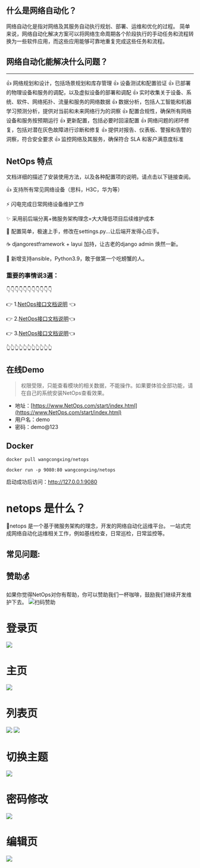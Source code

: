 ## 什么是网络自动化？
网络自动化是指对网络及其服务自动执行规划、部署、运维和优化的过程。
简单来说，网络自动化解决方案可以将网络生命周期各个阶段执行的手动任务和流程转换为一些软件应用，而这些应用能够可靠地重复完成这些任务和流程。

## 网络自动化能解决什么问题？
-----
👍 网络规划和设计，包括场景规划和库存管理
👍 设备测试和配置验证
👍 已部署的物理设备和服务的调配，以及虚拟设备的部署和调配
👍 实时收集关于设备、系统、软件、网络拓扑、流量和服务的网络数据
👍 数据分析，包括人工智能和机器学习预测分析，提供对当前和未来网络行为的洞察
👍 配置合规性，确保所有网络设备和服务按预期运行
👍 更新配置，包括必要时回滚配置
👍 网络问题的闭环修复，包括对潜在灰色故障进行诊断和修复
👍 提供对报告、仪表板、警报和告警的洞察，符合安全要求
👍 监控网络及其服务，确保符合 SLA 和客户满意度标准

## NetOps 特点
文档详细的描述了安装使用方法，以及各种配置项的说明，请点击以下链接查阅。

👍 支持所有常见网络设备（思科，H3C，华为等）

⚡️ 闪电完成日常网络设备维护工作

✨ 采用前后端分离+微服务架构理念=大大降低项目后续维护成本

🎯 配置简单，极速上手，修改在settings.py...让后端开发得心应手。

☕️ djangorestframework + layui 加持，让古老的django admin 焕然一新。

🦀 新增支持ansible，Python3.9，敢于做第一个吃螃蟹的人。
 
 ### 重要的事情说3遍：

👇👇👇👇👇👇👇👇👇👇👇

👉 1.[NetOps接口文档说明](https://www.NetOps.com/docs/index.html) 👈

👉 2.[NetOps接口文档说明](https://www.NetOps.com/docs/index.html)👈

👉 3.[NetOps接口文档说明](https://www.NetOps.com/docs/index.html)👈

👆👆👆👆👆👆👆👆👆👆👆



## 在线Demo
> 权限受限，只能查看模块的相关数据，不能操作。如果要体验全部功能，请在自己的系统安装NetOps查看效果。

+ 地址：[https://www.NetOps.com/start/index.html](https://www.NetOps.com/start/index.html)
+ 用户名：demo
+ 密码：demo@123

## Docker
```shell
docker pull wangcongxing/netops

docker run -p 9080:80 wangcongxing/netops
```
启动成功后访问：http://127.0.0.1:9080

# netops 是什么？
🚀netops 是一个基于微服务架构的理念，开发的网络自动化运维平台。 
一站式完成网络自动化运维相关工作，例如基线检查，日常巡检，日常监控等。


## 常见问题:



## 赞助💰
如果你觉得NetOps对你有帮助，你可以赞助我们一杯咖啡，鼓励我们继续开发维护下去。
![扫码赞助](https://github.com/#.png)


# 登录页
![](https://github.com/#.png)

# 主页
![](https://github.com/#.png)

# 列表页
![](https://github.com/#.png)
![](https://github.com/#.png)

# 切换主题
![](https://github.com/#.png)

# 密码修改
![](https://github.com/#.png)

# 编辑页
![](https://github.com/#.png)






